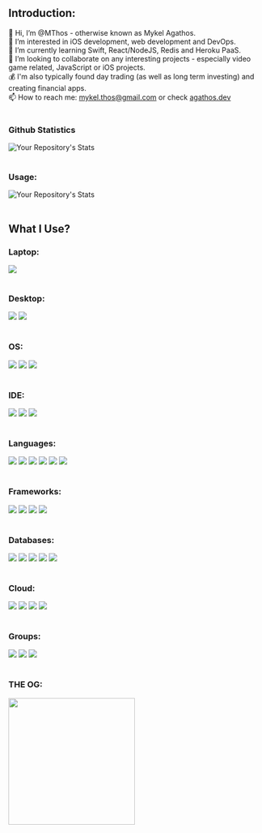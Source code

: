 ## Introduction:
👋 Hi, I’m @MThos - otherwise known as Mykel Agathos.
<br/>
👀 I’m interested in iOS development, web development and DevOps.
<br/>
🌱 I’m currently learning Swift, React/NodeJS, Redis and Heroku PaaS.
<br/>
💞️ I’m looking to collaborate on any interesting projects - especially video game related, JavaScript or iOS projects.
<br/>
💰 I'm also typically found day trading (as well as long term investing) and creating financial apps.
<br/>
📫 How to reach me: mykel.thos@gmail.com or check <a href="https://www.agathos.dev">agathos.dev</a>
<br/><br/>
### Github Statistics
![Your Repository's Stats](https://github-readme-stats.vercel.app/api?username=MThos&theme=blue-green)
<br/><br/>
### Usage:
![Your Repository's Stats](https://github-readme-stats.vercel.app/api/top-langs/?username=MThos&theme=blue-green)
<br/><br/>
## What I Use?
### Laptop:
![](https://img.shields.io/badge/Apple-MacBook_Pro_2021-999999?style=for-the-badge&logo=apple&logoColor=white)
<br/><br/>
### Desktop:
![](https://img.shields.io/badge/AMD-Ryzen_5_5600X-ED1C24?style=for-the-badge&logo=amd&logoColor=white)
![](https://img.shields.io/badge/NVIDIA-RTX2080-76B900?style=for-the-badge&logo=nvidia&logoColor=white)
<br/><br/>
### OS:
![](https://img.shields.io/badge/Windows-0078D6?style=for-the-badge&logo=windows&logoColor=white)
![](https://img.shields.io/badge/mac%20os-000000?style=for-the-badge&logo=apple&logoColor=white)
![](https://img.shields.io/badge/Ubuntu-E95420?style=for-the-badge&logo=ubuntu&logoColor=white)
<br/><br/>
### IDE:
![](https://img.shields.io/badge/Visual_Studio-5C2D91?style=for-the-badge&logo=visual%20studio&logoColor=white)
![](https://img.shields.io/badge/Visual_Studio_Code-0078D4?style=for-the-badge&logo=visual%20studio%20code&logoColor=white)
![](https://img.shields.io/badge/Xcode-007ACC?style=for-the-badge&logo=Xcode&logoColor=white)
<br/><br/>
### Languages:
![](https://img.shields.io/badge/HTML5-E34F26?style=for-the-badge&logo=html5&logoColor=white)
![](https://img.shields.io/badge/CSS3-1572B6?style=for-the-badge&logo=css3&logoColor=white)
![](https://img.shields.io/badge/PHP-777BB4?style=for-the-badge&logo=php&logoColor=white)
![](https://img.shields.io/badge/JavaScript-F7DF1E?style=for-the-badge&logo=javascript&logoColor=black)
![](https://img.shields.io/badge/Python-3776AB?style=for-the-badge&logo=python&logoColor=white)
![](https://img.shields.io/badge/Swift-FA7343?style=for-the-badge&logo=swift&logoColor=white)
<br/><br/>
### Frameworks:
![](https://img.shields.io/badge/React-20232A?style=for-the-badge&logo=react&logoColor=61DAFB)
![](https://img.shields.io/badge/Node.js-43853D?style=for-the-badge&logo=node.js&logoColor=white)
![](https://img.shields.io/badge/.NET-5C2D91?style=for-the-badge&logo=.net&logoColor=white)
![](https://img.shields.io/badge/Django-092E20?style=for-the-badge&logo=django&logoColor=white)
<br/><br/>
### Databases:
![](https://img.shields.io/badge/MongoDB-4EA94B?style=for-the-badge&logo=mongodb&logoColor=white)
![](https://img.shields.io/badge/MariaDB-003545?style=for-the-badge&logo=mariadb&logoColor=white)
![](https://img.shields.io/badge/MySQL-005C84?style=for-the-badge&logo=mysql&logoColor=white)
![](https://img.shields.io/badge/redis-%23DD0031.svg?&style=for-the-badge&logo=redis&logoColor=white)
![](https://img.shields.io/badge/Microsoft%20SQL%20Server-CC2927?style=for-the-badge&logo=microsoft%20sql%20server&logoColor=white)
<br/><br/>
### Cloud:
![](https://img.shields.io/badge/Digital_Ocean-0080FF?style=for-the-badge&logo=DigitalOcean&logoColor=white)
![](https://img.shields.io/badge/Heroku-430098?style=for-the-badge&logo=heroku&logoColor=white)
![](https://img.shields.io/badge/microsoft%20azure-0089D6?style=for-the-badge&logo=microsoft-azure&logoColor=white)
![](https://img.shields.io/badge/Amazon_AWS-FF9900?style=for-the-badge&logo=amazonaws&logoColor=white)
<br/><br/>
### Groups:
![](https://img.shields.io/badge/Slack-4A154B?style=for-the-badge&logo=slack&logoColor=white)
![](https://img.shields.io/badge/Discord-7289DA?style=for-the-badge&logo=discord&logoColor=white)
![](https://img.shields.io/badge/Microsoft_Teams-6264A7?style=for-the-badge&logo=microsoft-teams&logoColor=white)
<br/><br/>
### THE OG:
<img src="https://i.imgur.com/wcsdiPu.png" width="250">
